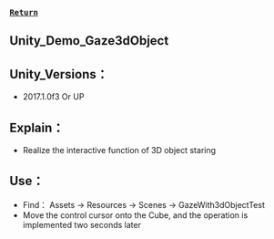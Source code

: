 
###  [ `Return` ](https://github.com/PicoSupport/PicoSupport)

## Unity_Demo_Gaze3dObject

## Unity_Versions：
- 2017.1.0f3 Or UP

## Explain：

- Realize the interactive function of 3D object staring

## Use：
- Find： Assets -> Resources -> Scenes -> GazeWith3dObjectTest
- Move the control cursor onto the Cube, and the operation is implemented two seconds later


